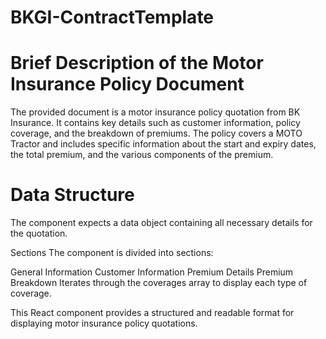 # BKGI-ContractTemplate
# Brief Description of the Motor Insurance Policy Document
The provided document is a motor insurance policy quotation from BK Insurance. It contains key details such as customer information, policy coverage, and the breakdown of premiums. The policy covers a MOTO Tractor and includes specific information about the start and expiry dates, the total premium, and the various components of the premium.

# Data Structure
The component expects a data object containing all necessary details for the quotation.

Sections
The component is divided into sections:

General Information
Customer Information
Premium Details
Premium Breakdown
Iterates through the coverages array to display each type of coverage.

This React component provides a structured and readable format for displaying motor insurance policy quotations.
